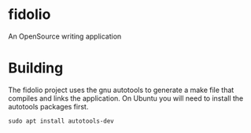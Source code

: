 # fidolio
An OpenSource writing application

# Building
The fidolio project uses the gnu autotools to generate a make file that compiles and links the application. On Ubuntu you will need to install the autotools packages first.

```
sudo apt install autotools-dev
```